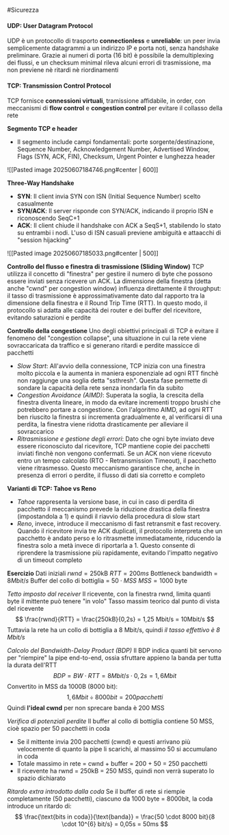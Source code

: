 #Sicurezza 

#### UDP: User Datagram Protocol
UDP è un protocollo di trasporto **connectionless** e **unreliable**: un peer invia semplicemente datagrammi a un indirizzo IP e porta noti, senza handshake preliminare. Grazie ai numeri di porta (16 bit) è possibile la demultiplexing dei flussi, e un checksum minimal rileva alcuni errori di trasmissione, ma non previene nè ritardi nè riordinamenti


#### TCP: Transmission Control Protocol
TCP fornisce **connessioni virtuali**, tramissione affidabile, in order, con meccanismi di **flow control** e **congestion control** per evitare il collasso della rete

**Segmento TCP e header**
- Il segmento include campi fondamentali: porte sorgente/destinazione, Sequence Number, Acknowledgement Number, Advertised Window, Flags (SYN, ACK, FIN), Checksum, Urgent Pointer e lunghezza header

![[Pasted image 20250607184746.png#center | 600]]


**Three-Way Handshake**
- **SYN**: Il client invia SYN con ISN (Initial Sequence Number) scelto casualmente
- **SYN/ACK**: Il server risponde con SYN/ACK, indicando il proprio ISN e riconoscendo SeqC+1
- **ACK**: Il client chiude il handshake con ACK a SeqS+1, stabilendo lo stato su entrambi i nodi. L'uso di ISN casuali previene ambiguità e attaacchi di "session hijacking"

![[Pasted image 20250607185033.png#center | 500]]


**Controllo del flusso e finestra di trasmissione (Sliding Window)**
TCP utilizza il concetto di "finestra" per gestire il numero di byte che possono essere inviati senza ricevere un ACK. La dimensione della finestra (detta anche "cwnd" per congestion window) influenza direttamente il throughput: il tasso di trasmissione è approssimativamente dato dal rapporto tra la dimensione della finestra e il Round Trip Time (RTT). In questo modo, il protocollo si adatta alle capacità dei router e dei buffer del ricevitore, evitando saturazioni e perdite


**Controllo della congestione**
Uno degli obiettivi principali di TCP è evitare il fenomeno del "congestion collapse", una situazione in cui la rete viene sovraccaricata da traffico e si generano ritardi e perdite massicce di pacchetti
- *Slow Start*: All'avvio della connessione, TCP inizia con una finestra molto piccola e la aumenta in maniera esponenziale ad ogni RTT finchè non raggiunge una soglia detta "ssthresh". Questa fase permette di sondare la capacità della rete senza inondarla fin da subito
- *Congestion Avoidance (AIMD)*: Superata la soglia, la crescita della finestra diventa lineare, in modo da evitare incrementi troppo brushi che potrebbero portare a congestione. Con l'algoritmo AIMD, ad ogni RTT ben riuscito la finestra si incrementa gradualmente e, al verificarsi di una perdita, la finestra viene ridotta drasticamente per alleviare il sovraccarico
- *Ritrasmissione e gestione degli errori*: Dato che ogni byte inviato deve essere riconosciuto dal ricevitore, TCP mantiene copie dei pacchetti inviati finchè non vengono confermati. Se un ACK non viene ricevuto entro un tempo calcolato (RTO - Retransmission Timeout), il pacchetto viene ritrasmesso. Questo meccanismo garantisce che, anche in presenza di errori o perdite, il flusso di dati sia corretto e completo


**Varianti di TCP: Tahoe vs Reno**
- *Tahoe* rappresenta la versione base, in cui in caso di perdita di pacchetto il meccanismo prevede la riduzione drastica della finestra (impostandola a 1) e quindi il riavvio della procedura di slow start
- *Reno*, invece, introduce il meccanismo di fast retransmit e fast recovery. Quando il ricevitore invia tre ACK duplicati, il protocollo interpreta che un pacchetto è andato perso e lo ritrasmette immediatamente, riducendo la finestra solo a metà invece di riportarla a 1. Questo consente di riprendere la trasmissione più rapidamente, evitando l'impatto negativo di un timeout completo

**Esercizio**
Dati iniziali
$rwnd = 250$kB
$RTT = 200ms$ 
Bottleneck bandwidth = $8 Mbit/s$ 
Buffer del collo di bottiglia = $50 \cdot MSS$
$MSS = 1000$ byte

*Tetto imposto dal receiver*
Il ricevente, con la finestra rwnd, limita quanti byte il mittente può tenere "in volo"
Tasso massim teorico dal punto di vista del ricevente
$$
\frac{rwnd}{RTT} = \frac{250kB}{0,2s} = 1,25 Mbit/s = 10Mbit/s
$$
Tuttavia la rete ha un collo di bottiglia a 8 Mbit/s, quindi *il tasso effettivo è 8 Mbit/s*


*Calcolo del Bandwidth-Delay Product (BDP)*
Il BDP indica quanti bit servono per "riempire" la pipe end-to-end, ossia sfruttare appieno la banda per tutta la durata dell'RTT
$$
BDP = BW \cdot RTT = 8Mbit/s \cdot 0,2s = 1,6Mbit
$$
Convertito in MSS da 1000B (8000 bit):
$$
1,6Mbit \div 8000bit = 200 pacchetti
$$
Quindi **l'ideal cwnd** per non sprecare banda è 200 MSS


*Verifica di potenziali perdite*
Il buffer al collo di bottiglia contiene 50 MSS, cioè spazio per 50 pacchetti in coda
- Se il mittente invia 200 pacchetti (cwnd) e questi arrivano più velocemente di quanto la pipe li scarichi, al massimo 50 si accumulano in coda
- Totale massimo in rete = cwnd + buffer = 200 + 50 = 250 pacchetti
- Il ricevente ha rwnd = 250kB = 250 MSS, quindi non verrà superato lo spazio dichiarato


*Ritardo extra introdotto dalla coda*
Se il buffer di rete si riempie completamente (50 pacchetti), ciascuno da 1000 byte = 8000bit, la coda introduce un ritardo di:
$$
\frac{\text{bits in coda}}{\text{banda}} = \frac{50 \cdot 8000 bit}{8 \cdot 10^{6} bit/s} = 0,05s = 50ms
$$

